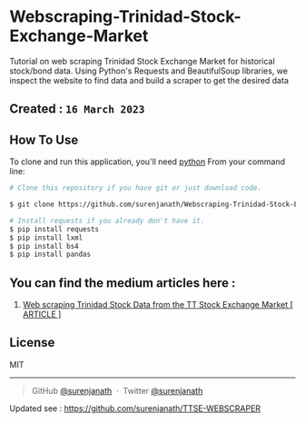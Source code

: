 # Webscraping-Trinidad-Stock-Exchange-Market
Tutorial on web scraping Trinidad Stock Exchange Market for historical stock/bond data. Using Python's Requests and BeautifulSoup libraries, we inspect the website to find data and build a scraper to get the desired data

## Created :   `16 March 2023`

## How To Use

To clone and run this application, you'll need [python](https://www.python.org/) 
From your command line:

```bash
# Clone this repository if you have git or just download code.

$ git clone https://github.com/surenjanath/Webscraping-Trinidad-Stock-Exchange-Market.git

# Install requests if you already don't have it.
$ pip install requests
$ pip install lxml
$ pip install bs4
$ pip install pandas
```

## You can find the medium articles here : 
1. [ Web scraping Trinidad Stock Data from the TT Stock Exchange Market [ ARTICLE ]](https://surenjanath.medium.com/web-scraping-trinidad-stock-data-from-the-tt-stock-exchange-market-37fef0a84b63)


## License

MIT

---

> GitHub [@surenjanath](https://github.com/surenjanath) &nbsp;&middot;&nbsp;
> Twitter [@surenjanath](https://twitter.com/surenjanath)


Updated see : https://github.com/surenjanath/TTSE-WEBSCRAPER
